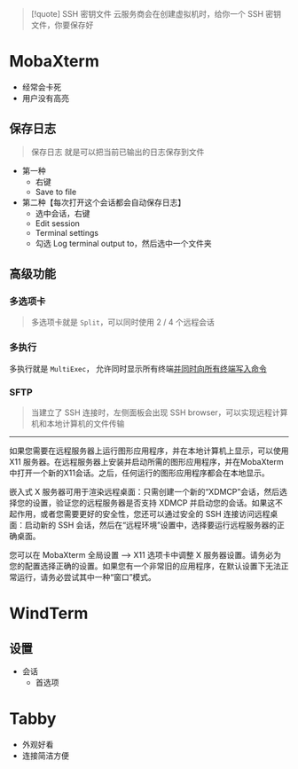 >[!quote] SSH 密钥文件
>云服务商会在创建虚拟机时，给你一个 SSH 密钥文件，你要保存好

# MobaXterm
- 经常会卡死
- 用户没有高亮

## 保存日志
> 保存日志 就是可以把当前已输出的日志保存到文件

- 第一种
	- 右键
	- Save to file
- 第二种【每次打开这个会话都会自动保存日志】
	- 选中会话，右键
	- Edit session
	- Terminal settings
	- 勾选 Log terminal output to，然后选中一个文件夹

## 高级功能
### 多选项卡
> 多选项卡就是 `Split`，可以同时使用 2 / 4 个远程会话

### 多执行
多执行就是 `MultiExec`， 允许同时显示所有终端<u>并同时向所有终端写入命令</u>

### SFTP
> 当建立了 SSH 连接时，左侧面板会出现 SSH browser，可以实现远程计算机和本地计算机的文件传输

---

如果您需要在远程服务器上运行图形应用程序，并在本地计算机上显示，可以使用 X11 服务器。在远程服务器上安装并启动所需的图形应用程序，并在MobaXterm中打开一个新的X11会话。之后，任何运行的图形应用程序都会在本地显示。

嵌入式 X 服务器可用于渲染远程桌面：只需创建一个新的“XDMCP”会话，然后选择您的设置，验证您的远程服务器是否支持 XDMCP 并启动您的会话。如果这不起作用，或者您需要更好的安全性，您还可以通过安全的 SSH 连接访问远程桌面：启动新的 SSH 会话，然后在“远程环境”设置中，选择要运行远程服务器的正确桌面。

您可以在 MobaXterm 全局设置 --> X11 选项卡中调整 X 服务器设置。请务必为您的配置选择正确的设置。如果您有一个非常旧的应用程序，在默认设置下无法正常运行，请务必尝试其中一种“窗口”模式。

# WindTerm

## 设置
- 会话
	- 首选项

# Tabby
- 外观好看
- 连接简洁方便











